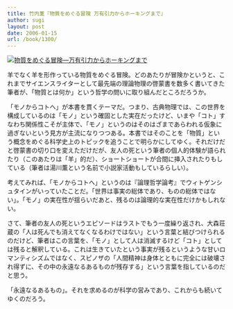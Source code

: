 ```yaml
---
title: 竹内薫『物質をめぐる冒険 万有引力からホーキングまで』
author: sugi
layout: post
date: 2006-01-15
url: /book/1300/
---
```

<a href="http://www.amazon.co.jp/exec/obidos/ASIN/4140910445/chezsugi-22/ref=nosim/" name="amazletlink" target="_blank"><img src="http://i1.wp.com/ec2.images-amazon.com/images/I/51JA9BDEFNL.SL160.jpg?w=660" alt="物質をめぐる冒険―万有引力からホーキングまで" class="alignleft" data-recalc-dims="1" /></a>

羊でなく羊を形作っている物質をめぐる冒険。どのあたりが冒険かというと、これまでサイエンスライターとして最先端の理論物理の啓蒙書を数多く書いてきた筆者が、「物質とは何か」という哲学の問いに取り組んだところだろうか。

「モノからコトへ」が本書を貫くテーマだ。つまり、古典物理では、この世界を構成しているのは「モノ」という確固とした実在だったけど、いまや「コト」すなわち関係性こそが主体で、「モノ」というのはそのはざまであらわれる仮象に過ぎないという見方が主流になりつつある。本書ではそのことを「物質」という概念をめぐる科学史上のトピックを追うことで明らかにしてゆく。それだけだと啓蒙書の切り口を変えただけだが、友人の死という筆者の個人的体験が語られたり（このあたりは「羊」的だ）、ショートショートが合間に挿入されたりもしている（筆者は湯川薫という名前で小説家活動もしているらしい）。

考えてみれば、「モノからコトへ」というのは『論理哲学論考』でウィトゲンシュタインがいっていたことだ。「世界は事実の総体であり、ものの総体ではない」。「モノ」の実在性が揺らいだあと、残るのは論理的な実在性だけかもしれない。

さて、筆者の友人の死というエピソードはラストでもう一度繰り返され、大森荘蔵の「人は死んでも消えてなくなるわけではない」という言葉と結びつけられるのだけど、筆者はこの言葉を、「モノ」として人は消滅するけど「コト」としては残ると解釈している。これは生きていたという事実が残るというような甘いロマンティシズムではなく、スピノザの「人間精神は身体とともに完全には破壊され得ずに、その中の永遠なるあるものが残存する」という言葉を指しているのだと思う。

「永遠なるあるもの」。それを求めるのが科学の営みであり、これからも続いてゆくのだろう。

